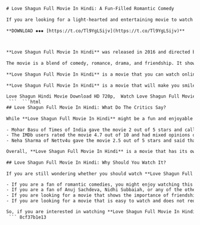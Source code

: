 ```html 
# Love Shagun Full Movie In Hindi: A Fun-Filled Romantic Comedy
 
If you are looking for a light-hearted and entertaining movie to watch with your friends or family, you might want to check out **Love Shagun Full Movie In Hindi**. This movie is a romantic comedy that revolves around the life of JD, a young man who is facing astrological problems in finding his ideal life partner. He also has to deal with his mother's nagging, his friends' advice, and his boss's expectations.
 
**DOWNLOAD ✸✸✸ [https://t.co/Tl9YgLSijv](https://t.co/Tl9YgLSijv)**


 
**Love Shagun Full Movie In Hindi** was released in 2016 and directed by Saandesh Nayak. The movie stars Anuj Sachdeva as JD, Nidhi Subbaiah as Tia, Manit Joura as Sandy, Simpy Singh as Moon, Shamin Mannan as Shama, Vikram Kochhar as Deepak, and Taran Bajaj as Sumit. The movie has a runtime of 2 hours and is rated 4.7 out of 10 on IMDb.
 
The movie is a blend of comedy, romance, drama, and friendship. It shows how JD struggles to balance his heart and his mother's wishes while searching for his true love. He meets different girls who have different personalities and preferences. He also gets help from his friends who have their own opinions and experiences on relationships. The movie has some hilarious scenes and dialogues that will make you laugh out loud. The movie also has some emotional moments that will touch your heart.
 
**Love Shagun Full Movie In Hindi** is a movie that you can watch online on various platforms like JioCinema, YouTube, and IMDb. You can also download the movie for free from some websites that offer free movie downloads. However, you should be careful about the quality and legality of the downloads. You should always respect the copyrights of the movie makers and watch the movie legally.
 
**Love Shagun Full Movie In Hindi** is a movie that will make you smile and enjoy your time. It is a movie that will appeal to both young and old audiences. It is a movie that will show you the importance of love, friendship, and family. It is a movie that you should not miss.
 
Love Shagun Hindi Movie Download HD 720p,  Watch Love Shagun Full Movie Online Free,  Love Shagun Bollywood Romantic Comedy Film,  How to Download Love Shagun Movie in Hindi,  Love Shagun Full Movie Torrent Download,  Love Shagun Hindi Movie Review and Rating,  Love Shagun Full Movie Streaming on Netflix,  Love Shagun Cast, Crew and Songs,  Love Shagun Movie Trailer and Teaser,  Love Shagun Full Movie with English Subtitles,  Love Shagun Hindi Movie Box Office Collection,  Love Shagun Full Movie Download in MP4 Format,  Love Shagun Movie Download Link and Password,  Love Shagun Full Movie Watch Online Dailymotion,  Love Shagun Hindi Movie Release Date and Time,  Love Shagun Full Movie Download Filmywap,  Love Shagun Movie Story and Plot Summary,  Love Shagun Full Movie Download in 300MB Size,  Love Shagun Hindi Movie Songs Download MP3,  Love Shagun Full Movie Download Pagalworld,  Love Shagun Movie Scenes and Dialogues,  Love Shagun Full Movie Download Khatrimaza,  Love Shagun Hindi Movie Awards and Nominations,  Love Shagun Full Movie Download 9xmovies,  Love Shagun Movie Behind the Scenes and Making,  Love Shagun Full Movie Download Worldfree4u,  Love Shagun Hindi Movie IMDB Rating and User Reviews,  Love Shagun Full Movie Download Bolly4u,  Love Shagun Movie Quotes and Memes,  Love Shagun Full Movie Download SkymoviesHD,  Love Shagun Hindi Movie HD Wallpapers and Posters,  Love Shagun Full Movie Download Moviesflix,  Love Shagun Movie Trivia and Fun Facts,  Love Shagun Full Movie Download Filmyzilla,  Love Shagun Hindi Movie Ringtones and BGMs,  Love Shagun Full Movie Download Movierulz,  Love Shagun Movie Controversies and Criticisms,  Love Shagun Full Movie Download Tamilrockers,  Love Shagun Hindi Movie Subtitles Download SRT File,  Love Shagun Full Movie Download 123movies,  Love Shagun Hindi Dubbed Version and Remakes,  Love Shagun Full Movie Download Cinevood ,  Love Shagun Hindi Movie Online Booking and Tickets ,  Love Shagun Full Movie Download Jalshamoviez ,  Love Shagun Hindi Movie Merchandise and Products ,  Love Shagun Full Movie Download Coolmoviez ,  Love Shagun Hindi Movie Fan Club and Forum ,  Love Shagun Full Movie Download Mp4moviez ,  Love Shagun Hindi Movie Wikipedia Page and Information ,  Love Shagun Full Movie Download Extramovies
 ```  ```html 
## Love Shagun Full Movie In Hindi: What Do The Critics Say?
 
While **Love Shagun Full Movie In Hindi** might be a fun and enjoyable movie for some viewers, it might not be the same for others. The movie has received mixed reviews from the critics who have pointed out some of the flaws and shortcomings of the movie. Here are some of the opinions of the critics on the movie:
 
- Mohar Basu of Times of India gave the movie 2 out of 5 stars and called it "one dull, passionless movie that gets nearly nothing right". He criticized the movie for being regressive, silly, and incoherent. He also said that the movie lacked chemistry between the leads and a convincing love story.
- The IMDb users rated the movie 4.7 out of 10 and had mixed opinions on the movie. Some of them praised the movie for being a light-hearted and entertaining comedy with good performances and dialogues. Others found the movie boring, predictable, and unrealistic with poor direction and editing.
- Neha Sharma of Nettv4u gave the movie 2.5 out of 5 stars and said that the movie was an ode to true friendship. She appreciated the movie for showing the bond between the four friends and their support for JD. She also liked the music and the cinematography of the movie. However, she felt that the movie could have been better with a stronger script and a more engaging plot.

Overall, **Love Shagun Full Movie In Hindi** is a movie that has its own pros and cons. It might appeal to some viewers who are looking for a simple and humorous movie to watch with their loved ones. It might disappoint others who are looking for a more realistic and meaningful movie to watch with their expectations.
 
## Love Shagun Full Movie In Hindi: Why Should You Watch It?
 
If you are still wondering whether you should watch **Love Shagun Full Movie In Hindi** or not, here are some reasons why you might want to give it a try:

- If you are a fan of romantic comedies, you might enjoy watching this movie as it has some funny and romantic moments that will make you laugh and smile.
- If you are a fan of Anuj Sachdeva, Nidhi Subbaiah, or any of the other actors in the movie, you might want to watch this movie as they have given decent performances and have shown their acting skills.
- If you are looking for a movie that shows the importance of friendship, family, and love, you might want to watch this movie as it has some messages and lessons that will inspire you and make you think.
- If you are looking for a movie that is easy to watch and does not require much thinking or analysis, you might want to watch this movie as it is a simple and straightforward movie that does not have any twists or complications.

So, if you are interested in watching **Love Shagun Full Movie In Hindi**, you can find it online on various platforms or download it for free from some websites. However, make sure you watch it legally and respect the work of the makers. Hope you enjoy watching this movie and have a good time.
 ``` 8cf37b1e13
 
